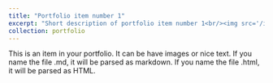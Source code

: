 ```yaml
---
title: "Portfolio item number 1"
excerpt: "Short description of portfolio item number 1<br/><img src='/images/research.png' alt="" >"
collection: portfolio
---
```


This is an item in your portfolio. It can be have images or nice text. If you name the file .md, it will be parsed as markdown. If you name the file .html, it will be parsed as HTML. 
